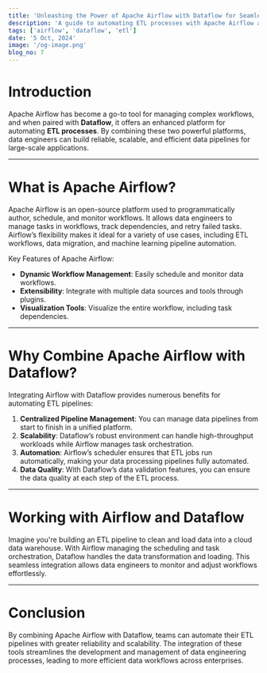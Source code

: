 ```yaml
---
title: 'Unleashing the Power of Apache Airflow with Dataflow for Seamless ETL Pipelines'
description: 'A guide to automating ETL processes with Apache Airflow and Dataflow'
tags: ['airflow', 'dataflow', 'etl']
date: '5 Oct, 2024'
image: '/og-image.png'
blog_no: 7
---
```


# Introduction

Apache Airflow has become a go-to tool for managing complex workflows, and when paired with **Dataflow**, it offers an enhanced platform for automating **ETL processes**. By combining these two powerful platforms, data engineers can build reliable, scalable, and efficient data pipelines for large-scale applications.

---

# What is Apache Airflow?

Apache Airflow is an open-source platform used to programmatically author, schedule, and monitor workflows. It allows data engineers to manage tasks in workflows, track dependencies, and retry failed tasks. Airflow’s flexibility makes it ideal for a variety of use cases, including ETL workflows, data migration, and machine learning pipeline automation.

Key Features of Apache Airflow:
- **Dynamic Workflow Management**: Easily schedule and monitor data workflows.
- **Extensibility**: Integrate with multiple data sources and tools through plugins.
- **Visualization Tools**: Visualize the entire workflow, including task dependencies.

---

# Why Combine Apache Airflow with Dataflow?

Integrating Airflow with Dataflow provides numerous benefits for automating ETL pipelines:

1. **Centralized Pipeline Management**: You can manage data pipelines from start to finish in a unified platform.
2. **Scalability**: Dataflow’s robust environment can handle high-throughput workloads while Airflow manages task orchestration.
3. **Automation**: Airflow’s scheduler ensures that ETL jobs run automatically, making your data processing pipelines fully automated.
4. **Data Quality**: With Dataflow’s data validation features, you can ensure the data quality at each step of the ETL process.

---

# Working with Airflow and Dataflow

Imagine you're building an ETL pipeline to clean and load data into a cloud data warehouse. With Airflow managing the scheduling and task orchestration, Dataflow handles the data transformation and loading. This seamless integration allows data engineers to monitor and adjust workflows effortlessly.

---

# Conclusion

By combining Apache Airflow with Dataflow, teams can automate their ETL pipelines with greater reliability and scalability. The integration of these tools streamlines the development and management of data engineering processes, leading to more efficient data workflows across enterprises.

